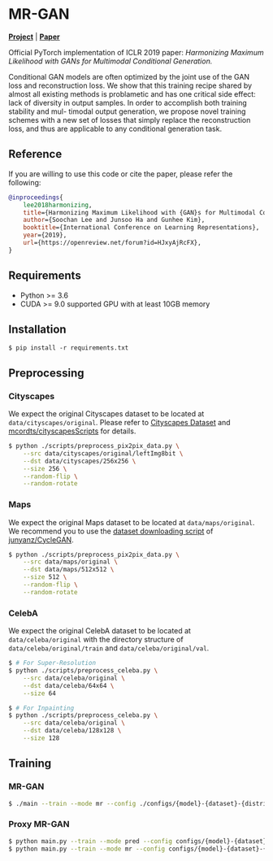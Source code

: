 # MR-GAN

[**Project**][1] | [**Paper**][2]

Official PyTorch implementation of ICLR 2019 paper: *Harmonizing Maximum Likelihood with GANs for Multimodal Conditional Generation.*

Conditional GAN models are often optimized by the joint use of the GAN loss and reconstruction loss. We show that this training recipe shared by almost all existing methods is problametic and has one critical side effect: lack of diversity in output samples. In order to accomplish both training stability and mul- timodal output generation, we propose novel training schemes with a new set of losses that simply replace the reconstruction loss, and thus are applicable to any conditional generation task.


## Reference

If you are willing to use this code or cite the paper, please refer the following:
```bibtex
@inproceedings{
    lee2018harmonizing,
    title={Harmonizing Maximum Likelihood with {GAN}s for Multimodal Conditional Generation},
    author={Soochan Lee and Junsoo Ha and Gunhee Kim},
    booktitle={International Conference on Learning Representations},
    year={2019},
    url={https://openreview.net/forum?id=HJxyAjRcFX},
}
```

## Requirements
* Python >= 3.6
* CUDA >= 9.0 supported GPU with at least 10GB memory

## Installation
```shell
$ pip install -r requirements.txt
```

## Preprocessing 
### Cityscapes
We expect the original Cityscapes dataset to be located at `data/cityscapes/original`. Please refer to [Cityscapes Dataset](http://www.cityscapes-dataset.net/) and [mcordts/cityscapesScripts](https://github.com/mcordts/cityscapesScripts) for details.
```bash
$ python ./scripts/preprocess_pix2pix_data.py \
    --src data/cityscapes/original/leftImg8bit \
    --dst data/cityscapes/256x256 \
    --size 256 \
    --random-flip \
    --random-rotate
```

### Maps
We expect the original Maps dataset to be located at `data/maps/original`. We recommend you to use the [dataset downloading script](https://github.com/junyanz/CycleGAN/blob/master/datasets/download_dataset.sh) of [junyanz/CycleGAN](https://github.com/junyanz/CycleGAN).
```bash
$ python ./scripts/preprocess_pix2pix_data.py \
    --src data/maps/original \
    --dst data/maps/512x512 \
    --size 512 \
    --random-flip \
    --random-rotate
```

### CelebA
We expect the original CelebA dataset to be located at `data/celeba/original` with the directory structure of `data/celeba/original/train` and `data/celeba/original/val`.
```bash
$ # For Super-Resolution
$ python ./scripts/preprocess_celeba.py \
    --src data/celeba/original \
    --dst data/celeba/64x64 \
    --size 64

$ # For Inpainting
$ python ./scripts/preprocess_celeba.py \
    --src data/celeba/original \
    --dst data/celeba/128x128 \
    --size 128
```



## Training

### MR-GAN
```bash
$ ./main --train --mode mr --config ./configs/{model}-{dataset}-{distribution}-{method}.yaml --log-dir ./logs/mr
```

### Proxy MR-GAN
```bash
$ python main.py --train --mode pred --config configs/{model}-{dataset}-{distribution}-{method}.yaml --log-dir ./logs/predictor
$ python main.py --train --mode mr --config configs/{model}-{dataset}-{distribution}-{method}.yaml --log-dir ./logs/pmr --pred-ckpt ./logs/predictor/ckpt/{step}-p.pt
```


[1]: https://soochanlee.com/publications/mr-gan
[2]: https://openreview.net/pdf?id=HJxyAjRcFX
